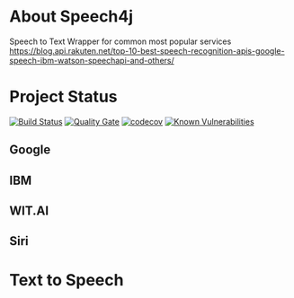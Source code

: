 # About Speech4j
Speech to Text Wrapper for common most popular services
https://blog.api.rakuten.net/top-10-best-speech-recognition-apis-google-speech-ibm-watson-speechapi-and-others/

# Project Status
[![Build Status](https://travis-ci.com/speech4j/speech4j.svg?branch=master)](https://travis-ci.com/speech4j/speech4j) 
[![Quality Gate](https://sonarcloud.io/api/project_badges/measure?project=speech4j&metric=alert_status)](https://sonarcloud.io/dashboard/index/speech4j)
[![codecov](https://codecov.io/gh/speech4j/speech4j/branch/master/graph/badge.svg)](https://codecov.io/gh/speech4j/speech4j)
[![Known Vulnerabilities](https://snyk.io/test/github/speech4j/speech4j/badge.svg?targetFile=build.gradle)](https://snyk.io/test/github/speech4j/speech4j?targetFile=build.gradle)

## Google
## IBM
## WIT.AI
## Siri

# Text to Speech
##
##
##
##
